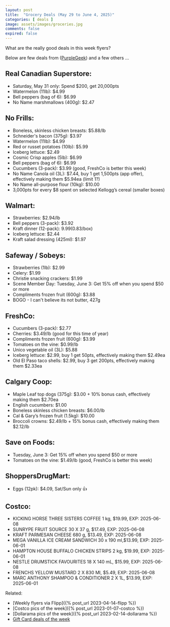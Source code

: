 ```yaml
---
layout: post
title:  "Grocery Deals (May 29 to June 4, 2025)"
categories: [ deals ]
image: assets/images/groceries.jpg
comments: false
expired: false
---
```


What are the really good deals in this week flyers?

Below are few deals from ([PurpleGeek](https://www.reddit.com/user/PurpleGeek/)) and a few others ...

## Real Canadian Superstore:
<!-- &#128077; -->
- Saturday, May 31 only: Spend $200, get 20,000pts
- Watermelon (11lb): $4.99
- Bell peppers (bag of 6): $6.99
- No Name marshmallows (400g): $2.47

## No Frills:
- Boneless, skinless chicken breasts: $5.88/lb
- Schneider's bacon (375g): $3.97
- Watermelon (11lb): $4.99
- Red or russet potatoes (10lb): $5.99
- Iceberg lettuce: $2.49
- Cosmic Crisp apples (5lb): $6.99
- Bell peppers (bag of 6): $6.99
- Cucumbers (3-pack): $3.99 (good, FreshCo is better this week)
- No Name Canola oil (3L): $7.44, buy 1 get 1,500pts (app offer), effectively making them $5.94ea (limit 1?)
- No Name all-purpose flour (10kg): $10.00
- 3,000pts for every $8 spent on selected Kellogg’s cereal (smaller boxes)

## Walmart:
- Strawberries: $2.94/lb
- Bell peppers (3-pack): $3.92
- Kraft dinner (12-pack): $9.99 ($0.83/box)
- Iceberg lettuce: $2.44
- Kraft salad dressing (425ml): $1.97

## Safeway / Sobeys:
- Strawberries (1lb): $2.99
- Celery: $1.99
- Christie snacking crackers: $1.99
- Scene Member Day: Tuesday, June 3: Get 15% off when you spend $50 or more
- Compliments frozen fruit (600g): $3.88
- BOGO - I can't believe its not butter, 427g

## FreshCo:
- Cucumbers (3-pack): $2.77
- Cherries: $3.49/lb (good for this time of year)
- Compliments frozen fruit (600g): $3.99
- Tomatoes on the vine: $0.99/lb
- Unico vegetable oil (3L): $5.88
- Iceberg lettuce: $2.99, buy 1 get 50pts, effectively making them $2.49ea
- Old El Paso taco shells: $2.99, buy 3 get 200pts, effectively making them $2.33ea

## Calgary Coop:
- Maple Leaf top dogs (375g): $3.00 + 10% bonus cash, effectively making them $2.70ea
- English cucumbers: $1.00
- Boneless skinless chicken breasts: $6.00/lb
- Cal & Gary’s frozen fruit (1.5kg): $10.00
- Broccoli crowns: $2.49/lb + 15% bonus cash, effectively making them $2.12/lb

## Save on Foods:
- Tuesday, June 3: Get 15% off when you spend $50 or more
- Tomatoes on the vine: $1.49/lb (good, FreshCo is better this week)

## ShoppersDrugMart:
- Eggs (12pk): $4.09, Sat/Sun only &#128077;
<!-- - NN (1kg) or Blue Menu (750g) Peanut Butter: $3.99, Sat/Sun only &#128077; -->

## Costco:
- KICKING HORSE THREE SISTERS COFFEE 1 kg, $19.99, EXP: 2025-06-08
- SUNRYPE FRUIT SOURCE 30 X 37 g, $17.49, EXP: 2025-06-08
- KRAFT PARMESAN CHEESE 680 g, $13.49, EXP: 2025-06-08
- MEGA VANILLA ICE CREAM SANDWICH 30 x 190 ml,$13.99, EXP: 2025-06-01
- HAMPTON HOUSE BUFFALO CHICKEN STRIPS 2 kg, $19.99, EXP: 2025-06-01
- NESTLE DRUMSTICK FAVOURITES 18 X 140 mL, $15.99, EXP: 2025-06-08
- FRENCHS YELLOW MUSTARD 2 X 830 Ml, $5.49, EXP: 2025-06-08
- MARC ANTHONY SHAMPOO & CONDITIONER 2 X 1L, $13.99, EXP: 2025-06-01



Related:
 - [Weekly flyers via Flipp]({% post_url 2023-04-14-flipp %})
 - [Costco pics of the week]({% post_url 2023-01-07-costco %})
 - [Dollarama pics of the week]({% post_url 2023-02-14-dollarama %})
 - [Gift Card deals of the week](https://forums.redflagdeals.com/various-retailers-gift-cards-deals-discounts-2025-deals-only-2737833/)

 